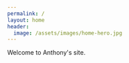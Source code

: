 ```yaml
---
permalink: /
layout: home
header:
  image: /assets/images/home-hero.jpg
---
```


Welcome to Anthony's site.
